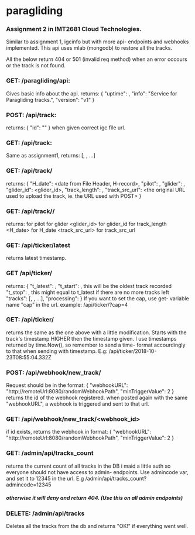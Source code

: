 # paragliding
### Assignment 2 in IMT2681 Cloud Technologies.
Similar to assignment 1, igcinfo but with more api- endpoints and webhooks implemented.
This api uses mlab (mongodb) to restore all the tracks.

All the below return 404 or 501 (invalid req method) when an error occours or the track is not found.

### GET: /paragliding/api:
Gives basic info about the api.
returns: 
{ "uptime": <uptime>,  "info": "Service for Paragliding tracks.",  "version": "v1" }

### POST: /api/track:
returns: {  "id": "<id>" } when given correct igc file url.

### GET: /api/track:
Same as assignment1, returns:
[<id1>, <id2>, ...]
  
### GET: /api/track/<id> 
 returns:
{
"H_date": <date from File Header, H-record>,
"pilot": <pilot>,
"glider": <glider>,
"glider_id": <glider_id>,
"track_length": <calculated total track length>,
"track_src_url": <the original URL used to upload the track, ie. the URL used with POST>
}

### GET: /api/track/<id>/<field> 
  
 returns:
<pilot> for pilot
<glider> for glider
<glider_id> for glider_id
<calculated total track length> for track_length
<H_date> for H_date
<track_src_url> for track_src_url
  
### GET: /api/ticker/latest 
returns latest timestamp.

### GET /api/ticker/
returns: 
{
"t_latest": <latest added timestamp>,
"t_start": <the first timestamp of the added track>, this will be the oldest track recorded
"t_stop": <the last timestamp of the added track>, this might equal to t_latest if there are no more tracks left
"tracks": [<id1>, <id2>, ...],
"processing": <time in ms of how long it took to process the request>
}
If you want to set the cap, use get- variable name "cap" in the url. example:
/api/ticker/?cap=4

### GET: /api/ticker/<timestamp>
returns the same as the one above with a little modification. Starts with the track's timestamp HIGHER then the timestamp given. I use timestamps returned by time.Now(), so remember to send a time- format accourdingly to that when sending with timestamp. E.g: /api/ticker/2018-10-23T08:55:04.332Z
  
### POST: /api/webhook/new_track/
Request should be in the format:
{
    "webhookURL": "http://remoteUrl:8080/randomWebhookPath",
    "minTriggerValue": 2
}
returns the id of the webhook registered.
when posted again with the same "webhookURL", a webhook is triggered and sent to that url.

### GET: /api/webhook/new_track/<webhook_id>
if id exists, returns the webhook in format: 
{
    "webhookURL": "http://remoteUrl:8080/randomWebhookPath",
    "minTriggerValue": 2
}

### GET: /admin/api/tracks_count
returns the current count of all tracks in the DB
i maid a little auth so everyone should not have access to admin- endpoints.
Use admincode var, and set it to 12345 in the url. E.g /admin/api/tracks_count?admincode=12345
##### otherwise it will deny and return 404. (Use this on all admin endpoints)

### DELETE: /admin/api/tracks
Deletes all the tracks from the db and returns "OK!" if everything went well.



 
